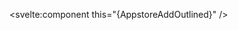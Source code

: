 <script>
  import { AppstoreAddOutlined } from 'svelte-ant-design-icons';
</script>

<svelte:component this="{AppstoreAddOutlined}" />
